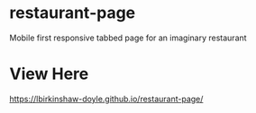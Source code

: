 # restaurant-page
Mobile first responsive tabbed page for an imaginary restaurant

# View Here
https://lbirkinshaw-doyle.github.io/restaurant-page/
